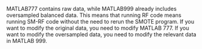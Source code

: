 MATLAB777 contains raw data, while MATLAB999 already includes oversampled balanced data. This means that running RF code means running SM-RF code without the need to rerun the SMOTE program. If you want to modify the original data, you need to modify MATLAB 777. If you want to modify the oversampled data, you need to modify the relevant data in MATLAB 999.
